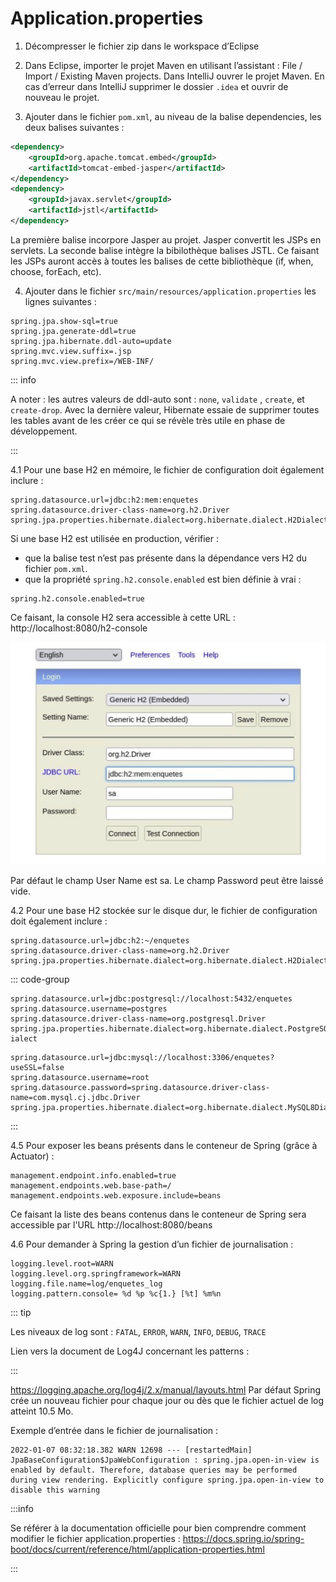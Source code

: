 # Application.properties

1. Décompresser le fichier zip dans le workspace d’Eclipse

2. Dans Eclipse, importer le projet Maven en utilisant l’assistant : File / Import / Existing Maven projects. Dans IntelliJ ouvrer le projet Maven. En cas d’erreur dans IntelliJ supprimer le dossier `.idea` et ouvrir de nouveau le projet.

3. Ajouter dans le fichier `pom.xml`, au niveau de la balise dependencies, les deux balises suivantes :

```xml
<dependency>
    <groupId>org.apache.tomcat.embed</groupId>
    <artifactId>tomcat-embed-jasper</artifactId>
</dependency>
<dependency>
    <groupId>javax.servlet</groupId>
    <artifactId>jstl</artifactId>
</dependency>
```

La première balise incorpore Jasper au projet. Jasper convertit les JSPs en servlets.
La seconde balise intègre la bibilothèque balises JSTL. Ce faisant les JSPs auront accès à toutes les balises de cette bibliothèque (if, when, choose, forEach, etc).

4. Ajouter dans le fichier `src/main/resources/application.properties` les lignes suivantes :

```
spring.jpa.show-sql=true
spring.jpa.generate-ddl=true
spring.jpa.hibernate.ddl-auto=update
spring.mvc.view.suffix=.jsp
spring.mvc.view.prefix=/WEB-INF/
```

::: info

A noter : les autres valeurs de ddl-auto sont : `none`, `validate` , `create`, et `create-drop`. Avec la dernière valeur, Hibernate essaie de supprimer toutes les tables avant de les créer ce qui se révèle très utile en phase de développement.

:::

4.1 Pour une base H2 en mémoire, le fichier de configuration doit également inclure :

```
spring.datasource.url=jdbc:h2:mem:enquetes
spring.datasource.driver-class-name=org.h2.Driver
spring.jpa.properties.hibernate.dialect=org.hibernate.dialect.H2Dialect
```

Si une base H2 est utilisée en production, vérifier :

- que la balise <scope>test</scope> n’est pas présente dans la dépendance vers H2 du
  fichier `pom.xml`.
- que la propriété `spring.h2.console.enabled` est bien définie à vrai :

```
spring.h2.console.enabled=true

```

Ce faisant, la console H2 sera accessible à cette URL : http://localhost:8080/h2-console

![base h2](../assets/h2.png)

Par défaut le champ User Name est sa. Le champ Password peut être laissé vide.

4.2 Pour une base H2 stockée sur le disque dur, le fichier de configuration doit également
inclure :

```
spring.datasource.url=jdbc:h2:~/enquetes
spring.datasource.driver-class-name=org.h2.Driver
spring.jpa.properties.hibernate.dialect=org.hibernate.dialect.H2Dialect
```

::: code-group

```[PostgreSQL]
spring.datasource.url=jdbc:postgresql://localhost:5432/enquetes
spring.datasource.username=postgres
spring.datasource.driver-class-name=org.postgresql.Driver
spring.jpa.properties.hibernate.dialect=org.hibernate.dialect.PostgreSQL10D
ialect
```

```[MySQL]
spring.datasource.url=jdbc:mysql://localhost:3306/enquetes?useSSL=false
spring.datasource.username=root
spring.datasource.password=spring.datasource.driver-class-name=com.mysql.cj.jdbc.Driver
spring.jpa.properties.hibernate.dialect=org.hibernate.dialect.MySQL8Dialect
```

:::

4.5 Pour exposer les beans présents dans le conteneur de Spring (grâce à Actuator) :

```
management.endpoint.info.enabled=true
management.endpoints.web.base-path=/
management.endpoints.web.exposure.include=beans
```

Ce faisant la liste des beans contenus dans le conteneur de Spring sera accessible par l'URL
http://localhost:8080/beans

4.6 Pour demander à Spring la gestion d’un fichier de journalisation :

```
logging.level.root=WARN
logging.level.org.springframework=WARN
logging.file.name=log/enquetes_log
logging.pattern.console= %d %p %c{1.} [%t] %m%n
```

::: tip

Les niveaux de log sont : `FATAL`, `ERROR`, `WARN`, `INFO`, `DEBUG`, `TRACE`

Lien vers la document de Log4J concernant les patterns :

:::

https://logging.apache.org/log4j/2.x/manual/layouts.html
Par défaut Spring crée un nouveau fichier pour chaque jour ou dès que le fichier actuel de log atteint 10.5 Mo.

Exemple d’entrée dans le fichier de journalisation :

```
2022-01-07 08:32:18.382 WARN 12698 --- [restartedMain] JpaBaseConfiguration$JpaWebConfiguration : spring.jpa.open-in-view is enabled by default. Therefore, database queries may be performed during view rendering. Explicitly configure spring.jpa.open-in-view to disable this warning

```

:::info

Se référer à la documentation officielle pour bien comprendre comment modifier le fichier application.properties : https://docs.spring.io/spring-boot/docs/current/reference/html/application-properties.html

:::
